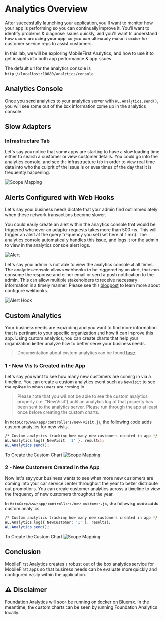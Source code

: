 # Analytics Overview

After successfully launching your application, you'll want to monitor how your app is performing so you can continually improve it. You'll want to identify problems & diagnose issues quickly, and you'll want to understand how users are using your app, so you can ultimately make it easier for customer service reps to assist customers.

In this lab, we will be exploring MobileFirst Analytics, and how to use it to get insights into both app performance & app issues.

The default url for the analytics console is `http://localhost:10080/analytics/console`.

## Analytics Console
Once you send analytics to your analytics server with `WL.Analytics.send()`, you will see some out of the box information come up in the analytics console.

## Slow Adapters

### Infrastructure Tab
Let's say you notice that some apps are starting to have a slow loading time either to search a customer or view customer details.
You could go into the analytics console, and see the infrastructure tab in order to view real time data into who the culprit of the issue is or even times of the day that it is frequently happening.

![Scope Mapping](/Lab/img/Infrastructure.png)

## Alerts Configured with Web Hooks
Let's say your business needs dictate that your admin find out immediately when these network transactions become slower.

You could easily create an alert within the analytics console that would be triggered whenever an adapter requests takes more than 500 ms.
This will trigger an alert at the query frequency you set (set here at 1 min).
The analytics console automatically handles this issue, and logs it for the admin to view in the analytics console alert logs.

![Alert](/Lab/img/alert.png)

Let's say your admin is not able to view the analytics console at all times. The analytics console allows webhooks to be triggered by an alert, that can consume the response and either email or send a push notification to the admin. This can allow multiple stakeholders to receive necessary information in a timely manner. Please see this [blogpost](https://mobilefirstplatform.ibmcloud.com/blog/2015/10/19/using-mfp-adapters-endpoint-analytics-alerts-webhooks/) to learn more about configure webhooks.

![Alert Hook](/Lab/img/alert-hook.png)

## Custom Analytics
Your business needs are expanding and you want to find more information that is pertinant to your specific organization and how it can improve this app. Using custom analytics, you can create charts that help your organization better analyze how to better serve your business needs.

> Documentation about custom analytics can be found [here](https://mobilefirstplatform.ibmcloud.com/tutorials/en/foundation/8.0/analytics/custom-charts/).

### 1 - New Visits Created in the App

Let's say you want to see how many new customers are coming in via a timeline. You can create a custom analytics event such as `NewVisit` to see the spikes in when users are coming in.

> Please note that you will not be able to see the custom analytics property (i.e. "NewVisit") until an analytics log of that property has been sent to the analytics server. Please run through the app at least once before creating the custom charts.

In `MotoCorp/www/app/controllers/new-visit.js`, the following code adds custom analytics for new visits.

```bash
/* Custom analytics tracking how many new customers created in app */
WL.Analytics.log({ NewVisit: '1' }, results);
WL.Analytics.send();
```

To Create the Custom Chart
![Scope Mapping](/Lab/img/new-visit.gif)


### 2 - New Customers Created in the App

Now let's say your business wants to see when more new customers are coming into your car service center throughout the year to better distribute out promotions. You can create customer analytics across a timeline to view the frequency of new customers throughout the year.

In `MotoCorp/www/app/controllers/new-customer.js`, the following code adds custom analytics.

```bash
/* Custom analytics tracking how many new customers created in app */
WL.Analytics.log({ NewCustomer: '1' }, results);
WL.Analytics.send();
```

To Create the Custom Chart
![Scope Mapping](/Lab/img/new-customer.gif)

## Conclusion

MobileFirst Analytics creates a robust out of the box analytics service for MobileFirst apps so that business needs can be evaluate more quickly and configured easily within the application.

## :warning: Disclaimer
Foundation Analytics will soon be running on docker on Bluemix. In the meantime, the custom charts can be seen by running Foundation Analytics locally.

